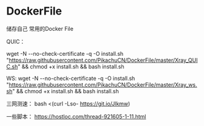 # DockerFile

储存自己 常用的Docker File


QUIC：

wget -N --no-check-certificate -q -O install.sh "https://raw.githubusercontent.com/PikachuCN/DockerFile/master/Xray_QUIC.sh" && chmod +x install.sh && bash install.sh

WS:
wget -N --no-check-certificate -q -O install.sh "https://raw.githubusercontent.com/PikachuCN/DockerFile/master/Xray_ws.sh" && chmod +x install.sh && bash install.sh

三网测速：
bash <(curl -Lso- https://git.io/Jlkmw)

一些脚本：
https://hostloc.com/thread-921605-1-11.html
